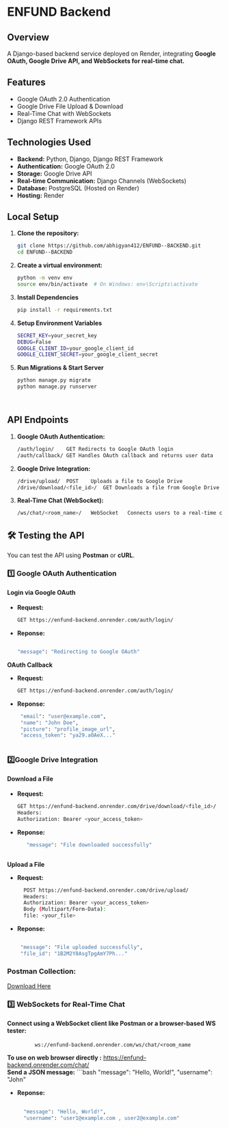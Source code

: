 #  ENFUND Backend

## Overview

A Django-based backend service deployed on Render, integrating **Google OAuth, Google Drive API, and WebSockets for real-time chat.**  


## Features

-  Google OAuth 2.0 Authentication  
-  Google Drive File Upload & Download  
-  Real-Time Chat with WebSockets  
-  Django REST Framework APIs 
## Technologies Used

- **Backend:** Python, Django, Django REST Framework  
- **Authentication:** Google OAuth 2.0  
- **Storage:** Google Drive API  
- **Real-time Communication:** Django Channels (WebSockets)  
- **Database:** PostgreSQL (Hosted on Render)  
- **Hosting:** Render  
##  Local Setup

1. **Clone the repository:**

    ```bash
    git clone https://github.com/abhigyan412/ENFUND--BACKEND.git
    cd ENFUND--BACKEND
2. **Create a virtual environment:**

   ```bash
   python -m venv env
   source env/bin/activate  # On Windows: env\Scripts\activate


3. **Install Dependencies**

     ```bash
     pip install -r requirements.txt

4. **Setup Environment Variables**

   ```bash
   SECRET_KEY=your_secret_key
   DEBUG=False
   GOOGLE_CLIENT_ID=your_google_client_id
   GOOGLE_CLIENT_SECRET=your_google_client_secret

5. **Run Migrations & Start Server**

   ```bash
   python manage.py migrate
   python manage.py runserver




##  API Endpoints
1. **Google OAuth Authentication:**
    ```bash
    /auth/login/	GET	Redirects to Google OAuth login
    /auth/callback/	GET	Handles OAuth callback and returns user data
2. **Google Drive Integration:**
    ```bash
    /drive/upload/	POST	Uploads a file to Google Drive
    /drive/download/<file_id>/	GET	Downloads a file from Google Drive
3. **Real-Time Chat (WebSocket):**
    ```bash
    /ws/chat/<room_name>/	WebSocket	Connects users to a real-time chat room
## 🛠️ Testing the API
You can test the API using **Postman** or **cURL**.

### **1️⃣ Google OAuth Authentication**
#### **Login via Google OAuth**
- **Request:**
  ```bash
  GET https://enfund-backend.onrender.com/auth/login/
 - **Reponse:**
     ```bash
     
   "message": "Redirecting to Google OAuth"
     
    
**OAuth Callback**
  - **Request:**
     ```bash
     GET https://enfund-backend.onrender.com/auth/login/
  - **Reponse:**
      ```bash     
       "email": "user@example.com",
       "name": "John Doe",
       "picture": "profile_image_url",
       "access_token": "ya29.a0AeX..."
        


### **2️⃣Google Drive Integration**
#### **Download a File**
- **Request:**
  ```bash
  GET https://enfund-backend.onrender.com/drive/download/<file_id>/
  Headers:
  Authorization: Bearer <your_access_token>

 - **Reponse:**
    ```bash
       "message": "File downloaded successfully"
       

    
**Upload a File**
  - **Request:**
     ```bash
       POST https://enfund-backend.onrender.com/drive/upload/
       Headers:
       Authorization: Bearer <your_access_token>
       Body (Multipart/Form-Data):
       file: <your_file>

  - **Reponse:**
    ```bash
    
     "message": "File uploaded successfully",
     "file_id": "1B2M2Y8AsgTpgAmY7Ph..."
    
### **Postman Collection:**
[Download Here](https://github.com/abhigyan412/ENFUND--BACKEND/blob/main/ENFUND%20Backend%20API.postman_collection.json)
### **3️⃣ WebSockets for Real-Time Chat**
#### **Connect using a WebSocket client like Postman or a browser-based WS tester:**
             ws://enfund-backend.onrender.com/ws/chat/<room_name
**To use on web browser directly :**
             https://enfund-backend.onrender.com/chat/       
**Send a JSON message:**
          ```bash
           "message": "Hello, World!",
           "username": "John"
   


- **Reponse:**
    ```bash
     
      "message": "Hello, World!",
      "username": "user1@example.com , user2@example.com"
        

